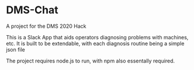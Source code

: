 # DMS-Chat

A project for the DMS 2020 Hack

This is a Slack App that aids operators diagnosing problems with machines, etc.
It is built to be extendable, with each diagnosis routine being a simple json file

The project requires node.js to run, with npm also essentally required.

